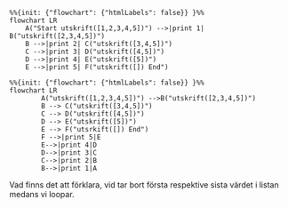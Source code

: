```mermaid
%%{init: {"flowchart": {"htmlLabels": false}} }%%
flowchart LR
    A("Start utskrift([1,2,3,4,5])") -->|print 1| B("utskrift([2,3,4,5])")
    B -->|print 2| C("utskrift([3,4,5])")
    C -->|print 3| D("utskrift([4,5])")
    D -->|print 4| E("utskrift([5])")
    E -->|print 5| F("utskrift([]) End")
```

```mermaid
%%{init: {"flowchart": {"htmlLabels": false}} }%%
flowchart LR
        A("utskrift([1,2,3,4,5])") -->B("utskrift([2,3,4,5])")
        B --> C("utskrift([3,4,5])")
        C --> D("utskrift([4,5])")
        D --> E("utskrift([5])")
        E --> F("utsrkift([]) End") 
        F -->|print 5|E
        E-->|print 4|D
        D-->|print 3|C
        C-->|print 2|B
        B-->|print 1|A
```
Vad finns det att förklara, vid tar bort första respektive sista värdet i listan medans vi loopar.



